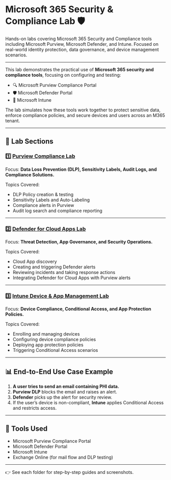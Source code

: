 # Microsoft 365 Security & Compliance Lab 🛡️
Hands-on labs covering Microsoft 365 Security and Compliance tools including Microsoft Purview, Microsoft Defender, and Intune. Focused on real-world identity protection, data governance, and device management scenarios.

---

This lab demonstrates the practical use of **Microsoft 365 security and compliance tools**, focusing on configuring and testing:

- 🔍 Microsoft Purview Compliance Portal
- 🛡️ Microsoft Defender Portal
- 📱 Microsoft Intune

The lab simulates how these tools work together to protect sensitive data, enforce compliance policies, and secure devices and users across an M365 tenant.

---

## 🔧 Lab Sections

### 1️⃣ [Purview Compliance Lab](./Purview/README.md)
Focus: **Data Loss Prevention (DLP), Sensitivity Labels, Audit Logs, and Compliance Solutions.**

Topics Covered:
- DLP Policy creation & testing
- Sensitivity Labels and Auto-Labeling
- Compliance alerts in Purview
- Audit log search and compliance reporting

---

### 2️⃣ [Defender for Cloud Apps Lab](./Defender/README.md)
Focus: **Threat Detection, App Governance, and Security Operations.**

Topics Covered:
- Cloud App discovery
- Creating and triggering Defender alerts
- Reviewing incidents and taking response actions
- Integrating Defender for Cloud Apps with Purview alerts

---

### 3️⃣ [Intune Device & App Management Lab](./intune/README.md)
Focus: **Device Compliance, Conditional Access, and App Protection Policies.**

Topics Covered:
- Enrolling and managing devices
- Configuring device compliance policies
- Deploying app protection policies
- Triggering Conditional Access scenarios

---

## 📊 End-to-End Use Case Example

1. **A user tries to send an email containing PHI data.**
2. **Purview DLP** blocks the email and raises an alert.
3. **Defender** picks up the alert for security review.
4. If the user’s device is non-compliant, **Intune** applies Conditional Access and restricts access.

---

## 🚨 Tools Used
- Microsoft Purview Compliance Portal
- Microsoft Defender Portal
- Microsoft Intune
- Exchange Online (for mail flow and DLP testing)

---

👉 See each folder for step-by-step guides and screenshots.

